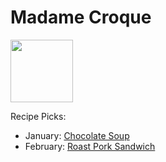 # Madame Croque

<img src="http://api.adorable.io/avatars/100/mmecroque%40flavor.magazine" height="100" width="100" />

Recipe Picks:

- January: [Chocolate Soup](../recipe/jan/chocolate-soup.md)
- February: [Roast Pork Sandwich](recipe/feb/roast-pork-sandwich.md)
